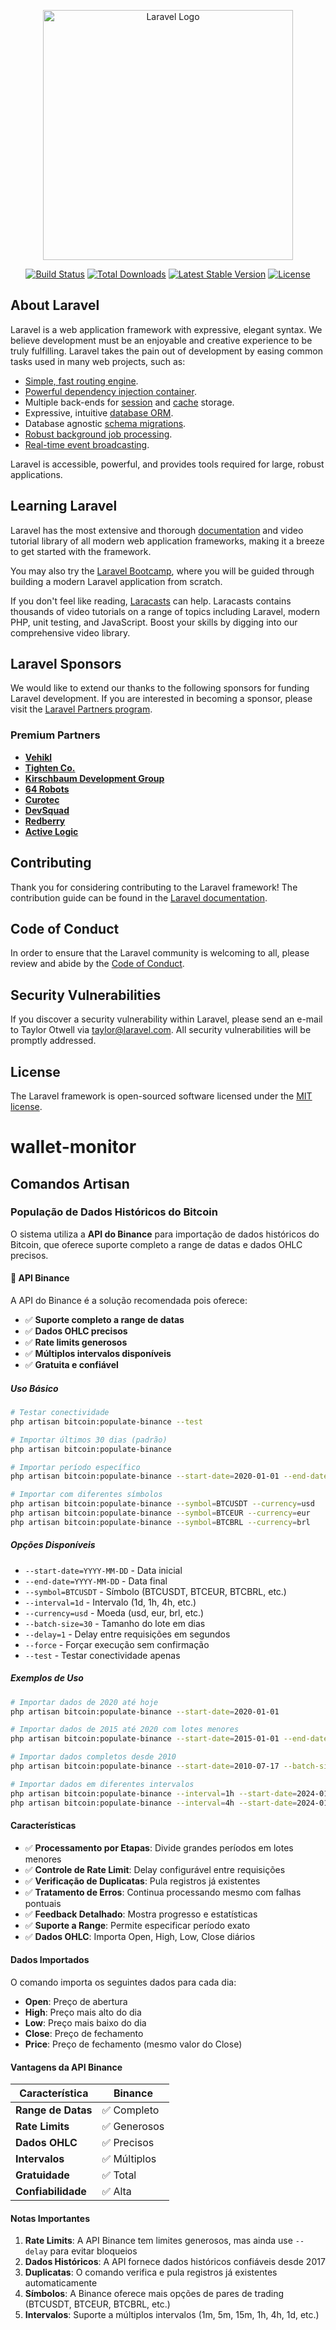 <p align="center"><a href="https://laravel.com" target="_blank"><img src="https://raw.githubusercontent.com/laravel/art/master/logo-lockup/5%20SVG/2%20CMYK/1%20Full%20Color/laravel-logolockup-cmyk-red.svg" width="400" alt="Laravel Logo"></a></p>

<p align="center">
<a href="https://github.com/laravel/framework/actions"><img src="https://github.com/laravel/framework/workflows/tests/badge.svg" alt="Build Status"></a>
<a href="https://packagist.org/packages/laravel/framework"><img src="https://img.shields.io/packagist/dt/laravel/framework" alt="Total Downloads"></a>
<a href="https://packagist.org/packages/laravel/framework"><img src="https://img.shields.io/packagist/v/laravel/framework" alt="Latest Stable Version"></a>
<a href="https://packagist.org/packages/laravel/framework"><img src="https://img.shields.io/packagist/l/laravel/framework" alt="License"></a>
</p>

## About Laravel

Laravel is a web application framework with expressive, elegant syntax. We believe development must be an enjoyable and creative experience to be truly fulfilling. Laravel takes the pain out of development by easing common tasks used in many web projects, such as:

- [Simple, fast routing engine](https://laravel.com/docs/routing).
- [Powerful dependency injection container](https://laravel.com/docs/container).
- Multiple back-ends for [session](https://laravel.com/docs/session) and [cache](https://laravel.com/docs/cache) storage.
- Expressive, intuitive [database ORM](https://laravel.com/docs/eloquent).
- Database agnostic [schema migrations](https://laravel.com/docs/migrations).
- [Robust background job processing](https://laravel.com/docs/queues).
- [Real-time event broadcasting](https://laravel.com/docs/broadcasting).

Laravel is accessible, powerful, and provides tools required for large, robust applications.

## Learning Laravel

Laravel has the most extensive and thorough [documentation](https://laravel.com/docs) and video tutorial library of all modern web application frameworks, making it a breeze to get started with the framework.

You may also try the [Laravel Bootcamp](https://bootcamp.laravel.com), where you will be guided through building a modern Laravel application from scratch.

If you don't feel like reading, [Laracasts](https://laracasts.com) can help. Laracasts contains thousands of video tutorials on a range of topics including Laravel, modern PHP, unit testing, and JavaScript. Boost your skills by digging into our comprehensive video library.

## Laravel Sponsors

We would like to extend our thanks to the following sponsors for funding Laravel development. If you are interested in becoming a sponsor, please visit the [Laravel Partners program](https://partners.laravel.com).

### Premium Partners

- **[Vehikl](https://vehikl.com)**
- **[Tighten Co.](https://tighten.co)**
- **[Kirschbaum Development Group](https://kirschbaumdevelopment.com)**
- **[64 Robots](https://64robots.com)**
- **[Curotec](https://www.curotec.com/services/technologies/laravel)**
- **[DevSquad](https://devsquad.com/hire-laravel-developers)**
- **[Redberry](https://redberry.international/laravel-development)**
- **[Active Logic](https://activelogic.com)**

## Contributing

Thank you for considering contributing to the Laravel framework! The contribution guide can be found in the [Laravel documentation](https://laravel.com/docs/contributions).

## Code of Conduct

In order to ensure that the Laravel community is welcoming to all, please review and abide by the [Code of Conduct](https://laravel.com/docs/contributions#code-of-conduct).

## Security Vulnerabilities

If you discover a security vulnerability within Laravel, please send an e-mail to Taylor Otwell via [taylor@laravel.com](mailto:taylor@laravel.com). All security vulnerabilities will be promptly addressed.

## License

The Laravel framework is open-sourced software licensed under the [MIT license](https://opensource.org/licenses/MIT).
# wallet-monitor

## Comandos Artisan

### População de Dados Históricos do Bitcoin

O sistema utiliza a **API do Binance** para importação de dados históricos do Bitcoin, que oferece suporte completo a range de datas e dados OHLC precisos.

#### 🚀 **API Binance**

A API do Binance é a solução recomendada pois oferece:
- ✅ **Suporte completo a range de datas**
- ✅ **Dados OHLC precisos**
- ✅ **Rate limits generosos**
- ✅ **Múltiplos intervalos disponíveis**
- ✅ **Gratuita e confiável**

##### Uso Básico
```bash
# Testar conectividade
php artisan bitcoin:populate-binance --test

# Importar últimos 30 dias (padrão)
php artisan bitcoin:populate-binance

# Importar período específico
php artisan bitcoin:populate-binance --start-date=2020-01-01 --end-date=2023-12-31

# Importar com diferentes símbolos
php artisan bitcoin:populate-binance --symbol=BTCUSDT --currency=usd
php artisan bitcoin:populate-binance --symbol=BTCEUR --currency=eur
php artisan bitcoin:populate-binance --symbol=BTCBRL --currency=brl
```

##### Opções Disponíveis
- `--start-date=YYYY-MM-DD` - Data inicial
- `--end-date=YYYY-MM-DD` - Data final
- `--symbol=BTCUSDT` - Símbolo (BTCUSDT, BTCEUR, BTCBRL, etc.)
- `--interval=1d` - Intervalo (1d, 1h, 4h, etc.)
- `--currency=usd` - Moeda (usd, eur, brl, etc.)
- `--batch-size=30` - Tamanho do lote em dias
- `--delay=1` - Delay entre requisições em segundos
- `--force` - Forçar execução sem confirmação
- `--test` - Testar conectividade apenas

##### Exemplos de Uso
```bash
# Importar dados de 2020 até hoje
php artisan bitcoin:populate-binance --start-date=2020-01-01

# Importar dados de 2015 até 2020 com lotes menores
php artisan bitcoin:populate-binance --start-date=2015-01-01 --end-date=2020-12-31 --batch-size=30 --delay=2

# Importar dados completos desde 2010
php artisan bitcoin:populate-binance --start-date=2010-07-17 --batch-size=30 --delay=1 --force

# Importar dados em diferentes intervalos
php artisan bitcoin:populate-binance --interval=1h --start-date=2024-01-01 --end-date=2024-01-02
php artisan bitcoin:populate-binance --interval=4h --start-date=2024-01-01 --end-date=2024-01-07
```

#### Características

- ✅ **Processamento por Etapas**: Divide grandes períodos em lotes menores
- ✅ **Controle de Rate Limit**: Delay configurável entre requisições
- ✅ **Verificação de Duplicatas**: Pula registros já existentes
- ✅ **Tratamento de Erros**: Continua processando mesmo com falhas pontuais
- ✅ **Feedback Detalhado**: Mostra progresso e estatísticas
- ✅ **Suporte a Range**: Permite especificar período exato
- ✅ **Dados OHLC**: Importa Open, High, Low, Close diários

#### Dados Importados

O comando importa os seguintes dados para cada dia:
- **Open**: Preço de abertura
- **High**: Preço mais alto do dia
- **Low**: Preço mais baixo do dia
- **Close**: Preço de fechamento
- **Price**: Preço de fechamento (mesmo valor do Close)

#### Vantagens da API Binance

| Característica | Binance |
|---|---|
| **Range de Datas** | ✅ Completo |
| **Rate Limits** | ✅ Generosos |
| **Dados OHLC** | ✅ Precisos |
| **Intervalos** | ✅ Múltiplos |
| **Gratuidade** | ✅ Total |
| **Confiabilidade** | ✅ Alta |

#### Notas Importantes

1. **Rate Limits**: A API Binance tem limites generosos, mas ainda use `--delay` para evitar bloqueios
2. **Dados Históricos**: A API fornece dados históricos confiáveis desde 2017
3. **Duplicatas**: O comando verifica e pula registros já existentes automaticamente
4. **Símbolos**: A Binance oferece mais opções de pares de trading (BTCUSDT, BTCEUR, BTCBRL, etc.)
5. **Intervalos**: Suporte a múltiplos intervalos (1m, 5m, 15m, 1h, 4h, 1d, etc.)
